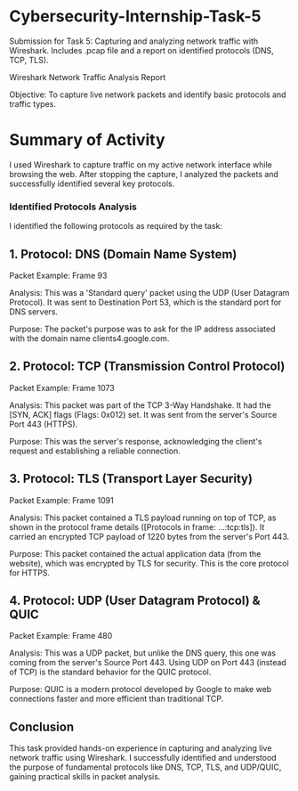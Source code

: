 # Cybersecurity-Internship-Task-5
Submission for Task 5: Capturing and analyzing network traffic with Wireshark. Includes .pcap file and a report on identified protocols (DNS, TCP, TLS).

Wireshark Network Traffic Analysis Report
 
Objective: To capture live network packets and identify basic protocols and traffic types. 

# Summary of Activity
I used Wireshark to capture traffic on my active network interface while browsing the web. After stopping the capture, I analyzed the packets and successfully identified several key protocols. 



### Identified Protocols Analysis
I identified the following protocols as required by the task:

## 1. Protocol: DNS (Domain Name System)
Packet Example: Frame 93

Analysis: This was a 'Standard query' packet using the UDP (User Datagram Protocol). It was sent to Destination Port 53, which is the standard port for DNS servers.

Purpose: The packet's purpose was to ask for the IP address associated with the domain name clients4.google.com.

## 2. Protocol: TCP (Transmission Control Protocol)
Packet Example: Frame 1073

Analysis: This packet was part of the TCP 3-Way Handshake. It had the [SYN, ACK] flags (Flags: 0x012) set. It was sent from the server's Source Port 443 (HTTPS).

Purpose: This was the server's response, acknowledging the client's request and establishing a reliable connection.

## 3. Protocol: TLS (Transport Layer Security)
Packet Example: Frame 1091

Analysis: This packet contained a TLS payload running on top of TCP, as shown in the protocol frame details ([Protocols in frame: ...:tcp:tls]). It carried an encrypted TCP payload of 1220 bytes from the server's Port 443.

Purpose: This packet contained the actual application data (from the website), which was encrypted by TLS for security. This is the core protocol for HTTPS.

## 4. Protocol: UDP (User Datagram Protocol) & QUIC
Packet Example: Frame 480

Analysis: This was a UDP packet, but unlike the DNS query, this one was coming from the server's Source Port 443. Using UDP on Port 443 (instead of TCP) is the standard behavior for the QUIC protocol.

Purpose: QUIC is a modern protocol developed by Google to make web connections faster and more efficient than traditional TCP.

## Conclusion
This task provided hands-on experience in capturing and analyzing live network traffic using Wireshark. I successfully identified and understood the purpose of fundamental protocols like DNS, TCP, TLS, and UDP/QUIC, gaining practical skills in packet analysis.
